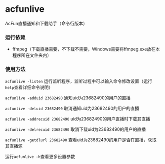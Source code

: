 # acfunlive
AcFun直播通知和下载助手（命令行版本）

### 运行依赖
- ffmpeg（下载直播需要，不下载不需要，Windows需要将ffmpeg.exe放在本程序所在文件夹内）

### 使用方法
`acfunlive -listen` 运行监听程序，监听过程中可以输入命令修改设置（运行`help`查看详细命令说明）

`acfunlive -adduid 23682490` 通知uid为23682490的用户的直播

`acfunlive -deluid 23682490` 取消通知uid为23682490的用户的直播

`acfunlive -addrecuid 23682490` uid为23682490的用户直播时下载其直播

`acfunlive -delrecuid 23682490` 取消下载uid为23682490的用户的直播

`acfunlive -getdlurl 23682490` 查看uid为23682490的用户是否在直播，获取其直播源

运行`acfunlive -h`查看更多设置参数
